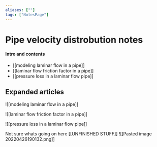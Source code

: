 ```yaml
---
aliases: [""]
tags: ["NotesPage"]
---
```


# Pipe velocity distrobution notes

#### Intro and contents
- [[modeling laminar flow in a pipe]]
- [[laminar flow friction factor in a pipe]]
- [[pressure loss in a laminar flow pipe]]

## Expanded articles

![[modeling laminar flow in a pipe]]

![[laminar flow friction factor in a pipe]]

![[pressure loss in a laminar flow pipe]]

Not sure whats going on here [[UNFINISHED STUFF]]
![[Pasted image 20220426190132.png]]